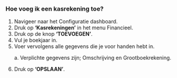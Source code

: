 ### Hoe voeg ik een kasrekening toe?
1.	Navigeer naar het Configuratie dashboard.
2.	Druk op **‘Kasrekeningen’** in het menu Financieel. 
3.	Druk op de knop **‘TOEVOEGEN’**.
4.	Vul je boekjaar in.
5.	Voer vervolgens alle gegevens die je voor handen hebt in. <p>
a.	Verplichte gegevens zijn; Omschrijving en Grootboekrekening.
6.	Druk op **‘OPSLAAN’**.

